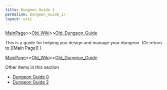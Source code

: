 ```yaml
---
title: Dungeon Guide 1
permalink: Dungeon_Guide_1/
layout: wiki
---
```


[MainPage](/keeperrl_wiki/ "wikilink")>>[Old_Wiki](/keeperrl_wiki/Old_Wiki "wikilink")>>[Old_Dungeon_Guide](/keeperrl_wiki/Old_Dungeon_Guide "wikilink")

This is a guide for helping you design and manage your dungeon. (Or return to [[Main Page]] )

[MainPage](/keeperrl_wiki/ "wikilink")>>[Old_Wiki](/keeperrl_wiki/Old_Wiki "wikilink")>>[Old_Dungeon_Guide](/keeperrl_wiki/Old_Dungeon_Guide "wikilink")

Other items in this section
-    [Dungeon Guide 0](/keeperrl_wiki/Dungeon_Guide_0 "wikilink")
-    [Dungeon Guide 2](/keeperrl_wiki/Dungeon_Guide_2 "wikilink")
